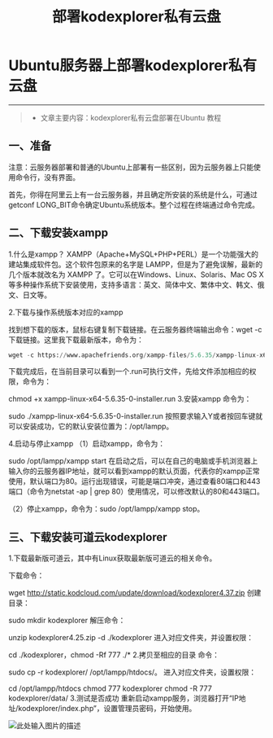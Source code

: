﻿---
layout: mypost
title: 部署kodexplorer私有云盘
categories: [Ubuntu]
---
# Ubuntu服务器上部署kodexplorer私有云盘

------

> * 文章主要内容：kodexplorer私有云盘部署在Ubuntu 教程

## 一、准备

注意：云服务器部署和普通的Ubuntu上部署有一些区别，因为云服务器上只能使用命令行，没有界面。

首先，你得在阿里云上有一台云服务器，并且确定所安装的系统是什么，可通过 getconf LONG_BIT命令确定Ubuntu系统版本。整个过程在终端通过命令完成。

## 二、下载安装xampp
1.什么是xampp？
XAMPP（Apache+MySQL+PHP+PERL）是一个功能强大的建站集成软件包。这个软件包原来的名字是 LAMPP，但是为了避免误解，最新的几个版本就改名为 XAMPP 了。它可以在Windows、Linux、Solaris、Mac OS X 等多种操作系统下安装使用，支持多语言：英文、简体中文、繁体中文、韩文、俄文、日文等。

2.下载与操作系统版本对应的xampp

找到想下载的版本，鼠标右键复制下载链接。在云服务器终端输出命令：wget -c 下载链接。这里我下载最新版本，命令为：

```Python
wget -c https://www.apachefriends.org/xampp-files/5.6.35/xampp-linux-x64-5.6.35-0-installer.run
```

下载完成后，在当前目录可以看到一个.run可执行文件，先给文件添加相应的权限，命令为：

chmod +x xampp-linux-x64-5.6.35-0-installer.run
3.安装xampp
命令为：

sudo ./xampp-linux-x64-5.6.35-0-installer.run
按照要求输入Y或者按回车键就可以安装成功，它的默认安装位置为：/opt/lampp。

4.启动与停止xampp
（1）启动xampp，命令为：

sudo /opt/lampp/xampp start
在启动之后，可以在自己的电脑或手机浏览器上输入你的云服务器IP地址，就可以看到xampp的默认页面，代表你的xampp正常使用，默认端口为80。运行出现错误，可能是端口冲突，通过查看80端口和443端口（命令为netstat -ap | grep 80）使用情况，可以修改默认的80和443端口。

（2）停止xampp，命令为：sudo /opt/lampp/xampp stop。

## 三、下载安装可道云kodexplorer
1.下载最新版可道云，其中有Linux获取最新版可道云的相关命令。

下载命令：

wget http://static.kodcloud.com/update/download/kodexplorer4.37.zip
创建目录：

sudo mkdir kodexplorer
解压命令：

unzip kodexplorer4.25.zip -d ./kodexplorer
进入对应文件夹，并设置权限：

cd ./kodexplorer，chmod -Rf 777 ./*
2.拷贝至相应的目录
命令：

sudo cp -r kodexplorer/ /opt/lampp/htdocs/。
进入对应文件夹，设置权限：

cd /opt/lampp/htdocs
chmod 777 kodexplorer
chmod -R 777 kodexplorer/data/
3.测试是否成功
重新启动xampp服务，浏览器打开“IP地址/kodexplorer/index.php”，设置管理员密码，开始使用。

![此处输入图片的描述][1]


  [1]: http://static.zuidaima.com/images/317632/201901/20190104152310242.gif